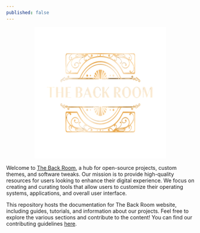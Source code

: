 ```yaml
---
published: false
---
```


<div align="center">
<img src="./assets/images/logo.png" alt="The Back Room Logo" style="width: 70%; height: auto;" />
</div>

Welcome to [The Back Room](https://the-back-room.info), a hub for open-source projects, custom themes, and software tweaks. Our mission is to provide high-quality resources for users looking to enhance their digital experience. We focus on creating and curating tools that allow users to customize their operating systems, applications, and overall user interface.

This repository hosts the documentation for The Back Room website, including guides, tutorials, and information about our projects. Feel free to explore the various sections and contribute to the content! You can find our contributing guidelines [here](./Contributing).